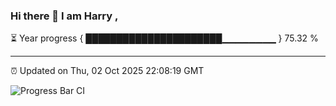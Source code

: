 ### Hi there 👋 I am Harry , 

⏳ Year progress { ██████████████████████▁▁▁▁▁▁▁▁ } 75.32 %

---

⏰ Updated on Thu, 02 Oct 2025 22:08:19 GMT

![Progress Bar CI](https://github.com/duykhang68/duykhang68/workflows/Progress%20Bar%20CI/badge.svg)

